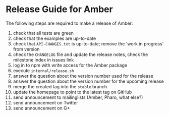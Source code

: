 Release Guide for Amber
=======================

The following steps are required to make a release of Amber:

1. check that all tests are green
2. check that the examples are up-to-date
3. check that `API-CHANGES.txt` is up-to-date; remove the 'work in progress' from version
4. check the `CHANGELOG` file and update the release notes, check the milestone index in issues link
5. log in to npm with write access for the Amber package
6. execute `internal/release.sh`
7. answer the question about the version number used for the release
8. answer the question about the version number for the upcoming release
9. merge the created tag into the `stable` branch
10. update the homepage to point to the latest tag on GitHub
11. send announcement to mailinglists (Amber, Pharo, what else?)
12. send announcement on Twitter
13. send announcement on G+
